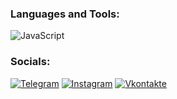 ### Languages and Tools:
![JavaScript](https://img.shields.io/badge/-JavaScript-090909?style=for-the-badge&logo=JavaScript&logoColor=E9D54D)

### Socials:
[![Telegram](https://img.shields.io/badge/-Telegram-090909?style=for-the-badge&logo=telegram&logoColor=27A0D9)](https://t.me/onotebenenadobrat)
[![Instagram](https://img.shields.io/badge/-Instagram-090909?style=for-the-badge&logo=instagram&logoColor=B4068E)](https://www.instagram.com/shpaton)
[![Vkontakte](https://img.shields.io/badge/-Vkontakte-090909?style=for-the-badge&logo=Vk&logoColor=4F7DB3)](https://vk.com/mimrik77)
